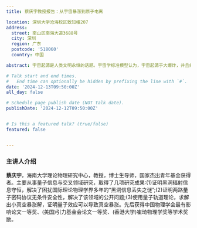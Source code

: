 ```yaml
---
title: 蔡庆宇教授报告：从宇宙暴涨到原子电离

location: 深圳大学沧海校区致知楼207
address:
  street: 南山区南海大道3688号
  city: 深圳
  region: 广东
  postcode: '518060'
  country: 中国

abstract: 宇宙起源是人类文明永恒的话题。宇宙学标准模型认为，宇宙起源于大爆炸，并且经历了一次暴涨。在报告中，我会对以上问题展开论述，并介绍我们在相关领域取得的研究进展，包括使用量子轨道理论获得惠勒德威特方程的小真空暴涨解，以及如何在实验室模拟宇宙暴涨等。

# Talk start and end times.
#   End time can optionally be hidden by prefixing the line with `#`.
date: '2024-12-13T09:50:00Z'
all_day: false

# Schedule page publish date (NOT talk date).
publishDate: '2024-12-12T09:50:00Z'


# Is this a featured talk? (true/false)
featured: false


---
```


### 主讲人介绍
**蔡庆宇**，海南大学理论物理研究中心，教授，博士生导师，国家杰出青年基金获得者。主要从事量子信息与交叉领域研究，取得了几项研究成果:(1)证明黑洞辐射信息守恒，解决了困扰国际理论物理学界多年的“黑洞信息丢失之谜”;(2)证明两路量子密码协议无条件安全性，解决了该领域的公开问题;(3)使用量子轨道理论，求解出小真空暴涨解，证明量子效应可以导致真空暴涨。先后获得中国物理学会最有影响论文一等奖、(美国)引力基金会论文一等奖、(香港大学)崔琦物理学奖等学术奖励。

